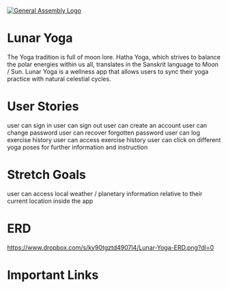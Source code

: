 [![General Assembly Logo](https://camo.githubusercontent.com/1a91b05b8f4d44b5bbfb83abac2b0996d8e26c92/687474703a2f2f692e696d6775722e636f6d2f6b6538555354712e706e67)](https://generalassemb.ly/education/web-development-immersive)

# Lunar Yoga

The Yoga tradition is full of moon lore. Hatha Yoga, which strives to balance the polar energies within us all, translates in the Sanskrit language to Moon / Sun. Lunar Yoga is a wellness app that allows users to sync their yoga practice with natural celestial cycles.

# User Stories
user can sign in
user can sign out
user can create an account
user can change password
user can recover forgotten password
user can log exercise history
user can access exercise history
user can click on different yoga poses for further information and instruction

# Stretch Goals
user can access local weather / planetary information relative to their current location inside the app

# ERD
https://www.dropbox.com/s/ky90tgztd4907l4/Lunar-Yoga-ERD.png?dl=0


# Important Links
